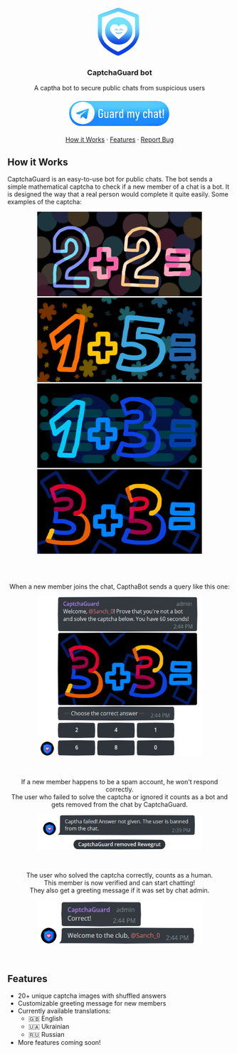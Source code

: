 <br />
<p align="center">
  <a href="https://github.com/stegogo/CaptchaGuard-bot">
    <img src="git-readme-pics/ico_git.png" alt="Logo" width="100" height="110">
  </a>
  <h3 align="center">CaptchaGuard bot</h3>
   <p align="center">
      A captha bot to secure public chats from suspicious users
      <br> <br>
      <a href="https://telegram.me/captchaguardbot">
        <img src="git-readme-pics/add_bot.png" alt="tg link" width="230" height="62">
      </a>
      <br> <br>
      <a href="#how-it-works">How it Works</a>
      ·
      <a href="#features">Features</a>
      ·
      <a href="https://github.com/stegogo/CaptchaGuard-bot/issues">Report Bug</a>
    </p>
 </p>

## How it Works

  <p>
      CaptchaGuard is an easy-to-use bot for public chats. The bot sends a simple mathematical captcha to check if a new member of a chat is a bot. It is designed the way that a real person would complete it quite easily. Some examples of the captcha:<br>
      <p align="center">
        <img src="git-readme-pics/05.png" alt="captcha_1" width="370" height="190">
        <img src="git-readme-pics/08.png" alt="captcha_2" width="370" height="190">
        <img src="git-readme-pics/07.png" alt="captcha_3" width="370" height="190">
        <img src="git-readme-pics/10.png" alt="captcha_4" width="370" height="190">
      </p>
      <br> <br>
     <p align="center">When a new member joins the chat, CapthaBot sends a query like this one:</p>
     <p align="center"><img src="git-readme-pics/captcha.png" alt="captcha" width="370" height="360"></p>
     <br>
     <p align="center">If a new member happens to be a spam account, he won't respond correctly. <br>The user who failed to solve the captcha or ignored it counts as a bot and gets removed from the chat by CaptchaGuard.</p>
      <p align="center"><img src="git-readme-pics/captcha_fail.png" alt="captcha" width="370" height="80"></p>
     <br>
     <p align="center">The user who solved the captcha correctly, counts as a human. <br>This member is now verified and can start chatting! <br>They also get a greeting message if it was set by chat admin.</p>
     <p align="center"><img src="git-readme-pics/captcha_success.png" alt="captcha" width="370" height="100"></p>
     <br>
  </p>
 
## Features

<ul>
  <li>20+ unique captcha images with shuffled answers
  <li>Customizable greeting message for new members
  <li>Currently available translations:
    <ul>
      <li>🇬🇧 English</li>
      <li>🇺🇦 Ukrainian</li>
      <li>🇷🇺 Russian</li>
    </ul>
  </li>
  <li>More features coming soon!
</ul>
